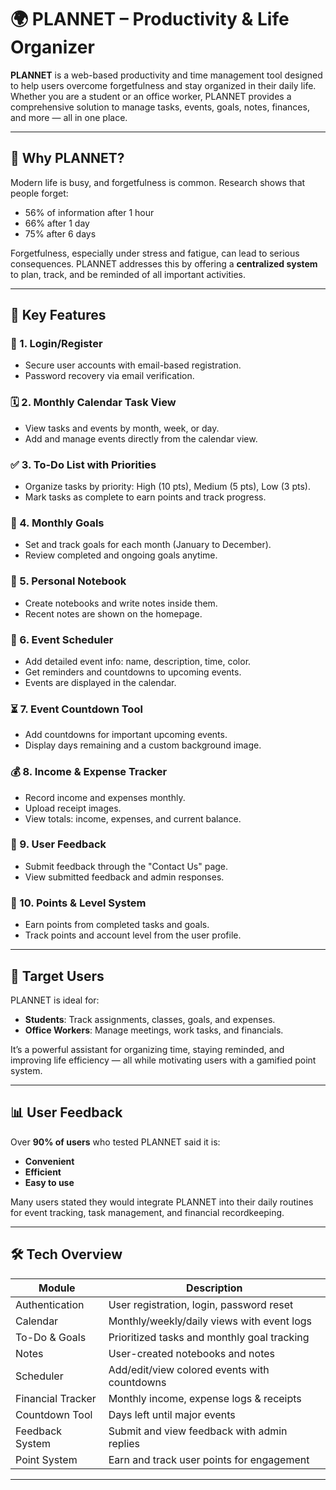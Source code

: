# 🌍 PLANNET – Productivity & Life Organizer

**PLANNET** is a web-based productivity and time management tool designed to help users overcome forgetfulness and stay organized in their daily life. Whether you are a student or an office worker, PLANNET provides a comprehensive solution to manage tasks, events, goals, notes, finances, and more — all in one place.

---

## 📌 Why PLANNET?

Modern life is busy, and forgetfulness is common. Research shows that people forget:
- 56% of information after 1 hour
- 66% after 1 day
- 75% after 6 days

Forgetfulness, especially under stress and fatigue, can lead to serious consequences. PLANNET addresses this by offering a **centralized system** to plan, track, and be reminded of all important activities.

---

## 🌟 Key Features

### 🔐 1. Login/Register
- Secure user accounts with email-based registration.
- Password recovery via email verification.

### 🗓️ 2. Monthly Calendar Task View
- View tasks and events by month, week, or day.
- Add and manage events directly from the calendar view.

### ✅ 3. To-Do List with Priorities
- Organize tasks by priority: High (10 pts), Medium (5 pts), Low (3 pts).
- Mark tasks as complete to earn points and track progress.

### 🎯 4. Monthly Goals
- Set and track goals for each month (January to December).
- Review completed and ongoing goals anytime.

### 📝 5. Personal Notebook
- Create notebooks and write notes inside them.
- Recent notes are shown on the homepage.

### 📅 6. Event Scheduler
- Add detailed event info: name, description, time, color.
- Get reminders and countdowns to upcoming events.
- Events are displayed in the calendar.

### ⏳ 7. Event Countdown Tool
- Add countdowns for important upcoming events.
- Display days remaining and a custom background image.

### 💰 8. Income & Expense Tracker
- Record income and expenses monthly.
- Upload receipt images.
- View totals: income, expenses, and current balance.

### 💬 9. User Feedback
- Submit feedback through the "Contact Us" page.
- View submitted feedback and admin responses.

### 🏅 10. Points & Level System
- Earn points from completed tasks and goals.
- Track points and account level from the user profile.

---

## 👥 Target Users

PLANNET is ideal for:
- **Students**: Track assignments, classes, goals, and expenses.
- **Office Workers**: Manage meetings, work tasks, and financials.

It’s a powerful assistant for organizing time, staying reminded, and improving life efficiency — all while motivating users with a gamified point system.

---

## 📊 User Feedback

Over **90% of users** who tested PLANNET said it is:
- **Convenient**
- **Efficient**
- **Easy to use**

Many users stated they would integrate PLANNET into their daily routines for event tracking, task management, and financial recordkeeping.

---

## 🛠️ Tech Overview

| Module              | Description                                  |
|---------------------|----------------------------------------------|
| Authentication      | User registration, login, password reset     |
| Calendar            | Monthly/weekly/daily views with event logs   |
| To-Do & Goals       | Prioritized tasks and monthly goal tracking  |
| Notes               | User-created notebooks and notes             |
| Scheduler           | Add/edit/view colored events with countdowns |
| Financial Tracker   | Monthly income, expense logs & receipts      |
| Countdown Tool      | Days left until major events                 |
| Feedback System     | Submit and view feedback with admin replies  |
| Point System        | Earn and track user points for engagement    |

---
